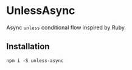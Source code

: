 # UnlessAsync

Async `unless` conditional flow inspired by Ruby.

## Installation

`npm i -S unless-async`
